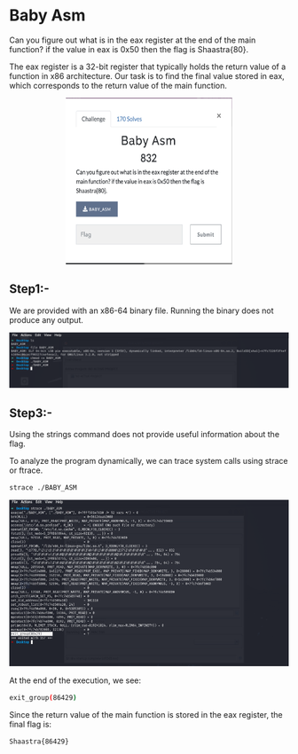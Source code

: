 # Baby Asm

Can you figure out what is in the eax register at the end of the main function? if the value in eax is 0x50 then the flag is Shaastra{80}.

The eax register is a 32-bit register that typically holds the return value of a function in x86 architecture. Our task is to find the final value stored in eax, which corresponds to the return value of the main function.

<p align="center">
  <img src="image.png" alt="Description" width="300" height="300">
</p>

## Step1:-

We are provided with an x86-64 binary file. Running the binary does not produce any output.

<p align="center">
  <img src="image1.png" alt="Description" >
</p>

## Step3:-

Using the strings command does not provide useful information about the flag.

To analyze the program dynamically, we can trace system calls using strace or ftrace.

```bash
strace ./BABY_ASM
```

<p align="center">
  <img src="image2.png" alt="Description" width="700" height="300">
</p> 
At the end of the execution, we see:

```bash
exit_group(86429)
```

Since the return value of the main function is stored in the eax register, the final flag is:

```bash
Shaastra{86429}
```

